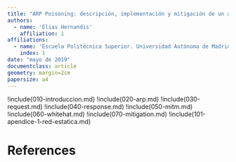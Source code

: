 ```yaml
---
title: "ARP Poisoning: descripción, implementación y mitigación de un ataque de suplantación mediante envenenamiento ARP"
authors:
  - name: 'Elias Hernandis'
    affiliation: 1
affiliations:
  - name: 'Escuela Politécnica Superior. Universidad Autónoma de Madrid.'
    index: 1
date: "mayo de 2019"
documentclass: article
geometry: margin=2cm
papersize: a4
---
```


!include(010-introduccion.md)
!include(020-arp.md)
!include(030-request.md)
!include(040-response.md)
!include(050-mitm.md)
!include(060-whitehat.md)
!include(070-mitigation.md)
!include(101-apendice-1-red-estatica.md)

# References
